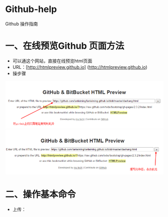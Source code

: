 # Github-help
Github 操作指南

# 一、在线预览Github 页面方法
+ 可以通这个网站，直接在线预览html页面
+ URL：[http://htmlpreview.github.io] (http://htmlpreview.github.io)
+ 操步骤
<img src="images/github-help_01.png"/>
<img src='images/github-help_02.png'/>

# 二、操作基本命令
+ 上传：
